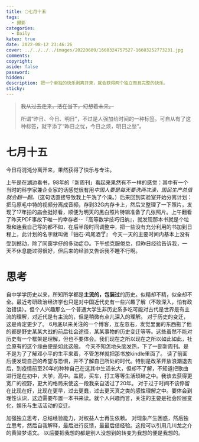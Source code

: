 ```yaml
---
title: 🌕七月十五
tags:
  - 摄影
categories:
  - Daily
katex: true
date: 2022-08-12 23:46:26
cover: ../../../../images/20220609/1660324757527-16603252773231.jpg
comments:
copyright:
aside: false
password:
hidden:
description: 把一个单独的快乐剥离开来，就会获得两个独立而且完整的快乐。
sticky:
---
```


> ~~我从过去走来，活在当下，幻想着未来。~~
>
> 所谓“昨日、今日、明日”，不过是人强加给时间的一种标签。可自从有了这种标签，就平添了“昨日之忧，今日之烦，明日之愁”。

# 七月十五

今日将混沌分离开来，果然获得了快乐与专注。

上午是在湖边看书，98年的「新周刊」看起来果然有不一样的感觉：其中有一个当时的科学家兼企业家的话感觉很有用*中国人要是每天要洗两次澡，国民生产总值就会翻一翻。*（这句话直接导致我上午洗了个澡。）后来回到实验室开始分离计划：把马原毛中特的视频分离成音频，存到32G内存卡上，然后又整理了一下照片，发现了17年拍的庙会挺好看，顺便为明天的黑白照片特辑准备了几张照片。上午翻看了昨天PDF事故下唯一的幸存者--『高等数学技巧归纳』，就发现那本书就是个垃圾和连我自己写的都不如，在后半段时间调整中，把一些没有充分利用的书加到日程上，此计划的名字就叫做『铀石·鸡尾酒🍸』
今天一天的主要时间内基本上没有受到撼动，除了同窗学仔的多动症😠。下午想克服倦怠，但昨日经验告诉我，一天不休息能过得很好，但后来的经验又告诉我不睡不行啊。

# 思考

自中学学历史以来，所知所学都是**主流的，包装过**的历史。似精却不精，似全却不全。最近考研政治经济学也只是对中国近代史有一些兴趣了解（不敢深入，怕有政治错误）。但个人兴趣那么一个普通大学生非历史系多吃可能对古代是世界是有主流的理解，对近代是有主流的，但是稍微有点儿深入的理解。 对于历史的变迁，这是肯定更少了。
6月底以来关注的一个博客，互左忽右，发觉里面的东西拖了他的都是野史某某大战的前后社会途径，某某事物的历史变迁等等。这些虽然不能对历史有一个框架是理解，但也不要体会。我们现在之所以现在之所以如此如此，社会原有的这个缘由便是如此这般。
今天不知怎地头脑发热，下了一部新周刊。是不是为了了解邓小平的生平来着，不管怎样就把那书放kindle里面了。
读了前面后便发现自己的希望与恐惧，并不了解自己所处的时代。特别是改革开放浪潮退去后，到疫情前至20年的种种自己在这其中生活长大，但却不了解，不知道把歌曲进行是在初中，大学，高中。盖房，买车，打工等等生活琐碎之中。我该去获得更宽广的视野，更大的格局来使这一段我亲自活过了20年。
对于过于时间不该停留在比现在好，比现在更早，过去更蠢，过去更天真之类的感性理解之中。要体会到理性认识，这边需要布置一本书来读。就个人兴趣而言，关注的主要是社会阶层变化，娱乐与生活活动的变迁。

加强独立思考，总结经验能力，对权益人士再生依赖。
对现象产生困惑，然后独立思考，然后自我解释，最后进行反馈，最最后借经验。这段可以引用几川龙之介的黄粱梦语文。
以后要把我想的都是别人没想到的转变为我想的便是我想的。